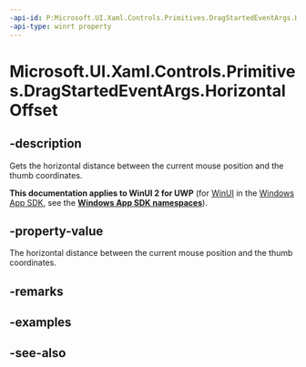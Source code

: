 ```yaml
---
-api-id: P:Microsoft.UI.Xaml.Controls.Primitives.DragStartedEventArgs.HorizontalOffset
-api-type: winrt property
---
```


<!-- Property syntax
public double HorizontalOffset { get; }
-->

# Microsoft.UI.Xaml.Controls.Primitives.DragStartedEventArgs.HorizontalOffset

## -description
Gets the horizontal distance between the current mouse position and the thumb coordinates.

**This documentation applies to WinUI 2 for UWP** (for [WinUI](/windows/apps/winui/winui3/) in the [Windows App SDK](/windows/apps/windows-app-sdk/), see the **[Windows App SDK namespaces](/windows/windows-app-sdk/api/winrt/)**).

## -property-value
The horizontal distance between the current mouse position and the thumb coordinates.

## -remarks

## -examples

## -see-also
